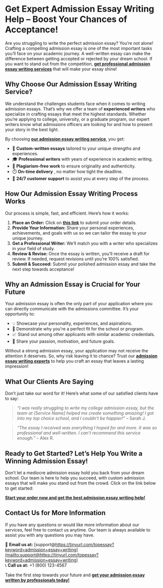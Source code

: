 # Get Expert Admission Essay Writing Help – Boost Your Chances of Acceptance!

Are you struggling to write the perfect admission essay? You’re not alone! Crafting a compelling admission essay is one of the most important tasks you’ll face on your academic journey. A well-written essay can make the difference between getting accepted or rejected by your dream school. If you want to stand out from the competition, **[get professional admission essay writing services](https://tinyurl.com/topessay?keyword=admission+essay+writing)** that will make your essay shine!

## Why Choose Our Admission Essay Writing Service?

We understand the challenges students face when it comes to writing admission essays. That’s why we offer a team of **experienced writers** who specialize in crafting essays that meet the highest standards. Whether you’re applying to college, university, or a graduate program, our expert writers know what admissions officers are looking for and how to present your story in the best light.

By choosing **[our admission essay writing service](https://tinyurl.com/topessay?keyword=admission+essay+writing)**, you get:

- 📝 **Custom-written essays** tailored to your unique strengths and experiences.
- 🎓 **Professional writers** with years of experience in academic writing.
- 💯 **Plagiarism-free work** to ensure originality and authenticity.
- ⏱️ **On-time delivery** , no matter how tight the deadline.
- 💬 **24/7 customer support** to assist you at every step of the process.

## How Our Admission Essay Writing Process Works

Our process is simple, fast, and efficient. Here’s how it works:

1. **Place an Order:** Click on **[this link](https://tinyurl.com/topessay?keyword=admission+essay+writing)** to submit your order details.
2. **Provide Your Information:** Share your personal experiences, achievements, and goals with us so we can tailor the essay to your unique journey.
3. **Get a Professional Writer:** We’ll match you with a writer who specializes in your field of study.
4. **Review & Revise:** Once the essay is written, you’ll receive a draft for review. If needed, request revisions until you’re 100% satisfied.
5. **Submit & Succeed:** Submit your polished admission essay and take the next step towards acceptance!

## Why an Admission Essay is Crucial for Your Future

Your admission essay is often the only part of your application where you can directly communicate with the admissions committee. It’s your opportunity to:

- 💡 Showcase your personality, experiences, and aspirations.
- 🎯 Demonstrate why you're a perfect fit for the school or program.
- 📈 Stand out among other applicants with similar academic credentials.
- 🤝 Share your passion, motivation, and future goals.

Without a strong admission essay, your application may not receive the attention it deserves. So, why risk leaving it to chance? Trust our **[admission essay writing experts](https://tinyurl.com/topessay?keyword=admission+essay+writing)** to help you craft an essay that leaves a lasting impression!

## What Our Clients Are Saying

Don’t just take our word for it! Here’s what some of our satisfied clients have to say:

> _“I was really struggling to write my college admission essay, but the team at [Service Name] helped me create something amazing! I got into my top choice school, and I couldn’t be happier!”_ – Sarah J.

> _“The essay I received was everything I hoped for and more. It was so professional and well-written. I can’t recommend this service enough.”_ – Alex R.

## Ready to Get Started? Let’s Help You Write a Winning Admission Essay!

Don’t let a mediocre admission essay hold you back from your dream school. Our team is here to help you succeed, with custom admission essays that will make you stand out from the crowd. Click on the link below to get started:

**[Start your order now and get the best admission essay writing help!](https://tinyurl.com/topessay?keyword=admission+essay+writing)**

## Contact Us for More Information

If you have any questions or would like more information about our services, feel free to contact us anytime. Our team is always available to assist you with any questions you may have.

📧 **Email us at:** [support@https://tinyurl.com/topessay?keyword=admission+essay+writing](mailto:support@https://tinyurl.com/topessay?keyword=admission+essay+writing)  
📞 **Call us at:** +1 (800) 123-4567

Take the first step towards your future and **[get your admission essay written by professionals today!](https://tinyurl.com/topessay?keyword=admission+essay+writing)**
